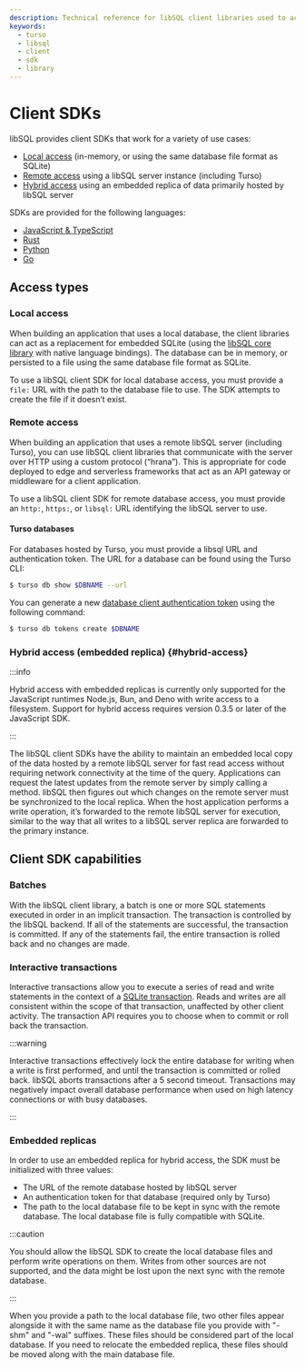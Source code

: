 ```yaml
---
description: Technical reference for libSQL client libraries used to access Turso databases.
keywords:
  - turso
  - libsql
  - client
  - sdk
  - library
---
```


# Client SDKs

libSQL provides client SDKs that work for a variety of use cases:

- [Local access](#local-access) (in-memory, or using the same database file
  format as SQLite)
- [Remote access](#remote-access) using a libSQL server instance (including
  Turso)
- [Hybrid access](#hybrid-access) using an embedded replica of data primarily hosted by libSQL
  server

SDKs are provided for the following languages:

- [JavaScript & TypeScript](/libsql/client-access/javascript-typescript-sdk)
- [Rust](/libsql/client-access/rust-sdk)
- [Python](/libsql/client-access/python-sdk)
- [Go](/libsql/client-access/go-sdk)

## Access types

### Local access

When building an application that uses a local database, the client libraries
can act as a replacement for embedded SQLite (using the [libSQL core library]
with native language bindings). The database can be in memory, or persisted to a
file using the same database file format as SQLite.

To use a libSQL client SDK for local database access, you must provide a `file:`
URL with the path to the database file to use. The SDK attempts to create the
file if it doesn’t exist.

### Remote access

When building an application that uses a remote libSQL server (including Turso),
you can use libSQL client libraries that communicate with the server over HTTP
using a custom protocol (“hrana”). This is appropriate for code deployed to edge
and serverless frameworks that act as an API gateway or middleware for a client
application.

To use a libSQL client SDK for remote database access, you must provide an
`http:`, `https:`, or `libsql:` URL identifying the libSQL server to use.

#### Turso databases

For databases hosted by Turso, you must provide a libsql URL and authentication
token.  The URL for a database can be found using the Turso CLI:

```bash
$ turso db show $DBNAME --url
```

You can generate a new [database client authentication token] using the
following command:

```bash
$ turso db tokens create $DBNAME
```

### Hybrid access (embedded replica) {#hybrid-access}

:::info

Hybrid access with embedded replicas is currently only supported for the
JavaScript runtimes Node.js, Bun, and Deno with write access to a filesystem.
Support for hybrid access requires version 0.3.5 or later of the JavaScript SDK.

:::

The libSQL client SDKs have the ability to maintain an embedded local copy of
the data hosted by a remote libSQL server for fast read access without requiring
network connectivity at the time of the query. Applications can request the
latest updates from the remote server by simply calling a method. libSQL then
figures out which changes on the remote server must be synchronized to the local
replica. When the host application performs a write operation, it’s forwarded to
the remote libSQL server for execution, similar to the way that all writes to a
libSQL server replica are forwarded to the primary instance.

## Client SDK capabilities

### Batches

With the libSQL client library, a batch is one or more SQL statements executed
in order in an implicit transaction. The transaction is controlled by the libSQL
backend. If all of the statements are successful, the transaction is committed.
If any of the statements fail, the entire transaction is rolled back and no
changes are made.

### Interactive transactions

Interactive transactions allow you to execute a series of read and write
statements in the context of a [SQLite transaction]. Reads and writes are all
consistent within the scope of that transaction, unaffected by other client
activity. The transaction API requires you to choose when to commit or roll back
the transaction.

:::warning

Interactive transactions effectively lock the entire database for writing when a
write is first performed, and until the transaction is committed or rolled back.
libSQL aborts transactions after a 5 second timeout. Transactions may negatively
impact overall database performance when used on high latency connections or
with busy databases.

:::

### Embedded replicas

In order to use an embedded replica for hybrid access, the SDK must be
initialized with three values:

- The URL of the remote database hosted by libSQL server
- An authentication token for that database (required only by Turso)
- The path to the local database file to be kept in sync with the remote
  database. The local database file is fully compatible with SQLite.

:::caution

You should allow the libSQL SDK to create the local database files and perform
write operations on them. Writes from other sources are not supported, and the
data might be lost upon the next sync with the remote database.

:::

When you provide a path to the local database file, two other files appear
alongside it with the same name as the database file you provide with "-shm" and
"-wal" suffixes. These files should be considered part of the local database. If
you need to relocate the embedded replica, these files should be moved along
with the main database file.


[libSQL core library]: https://github.com/libsql/libsql
[libSQL database URL]: /reference/libsql-urls
[logical database]: /concepts#logical-database
[instance]: /concepts#instance
[Turso CLI]: /reference/turso-cli
[get an auth token this using the Turso CLI]: /reference/turso-cli#authentication-tokens-for-client-access
[database client authentication token]: /reference/turso-cli#database-client-authentication-tokens
[SQLite transaction]: https://www.sqlite.org/lang_transaction.html
